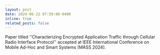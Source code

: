 ```yaml
---
layout: post
date: 2024-06-22 07:59:00-0400
inline: true
related_posts: false
---
```


Paper titled ''Characterizing Encrypted Application Traffic through Cellular Radio Interface Protocol'' accepted at IEEE International Conference on Mobile Ad-Hoc and Smart Systems (MASS 2024).